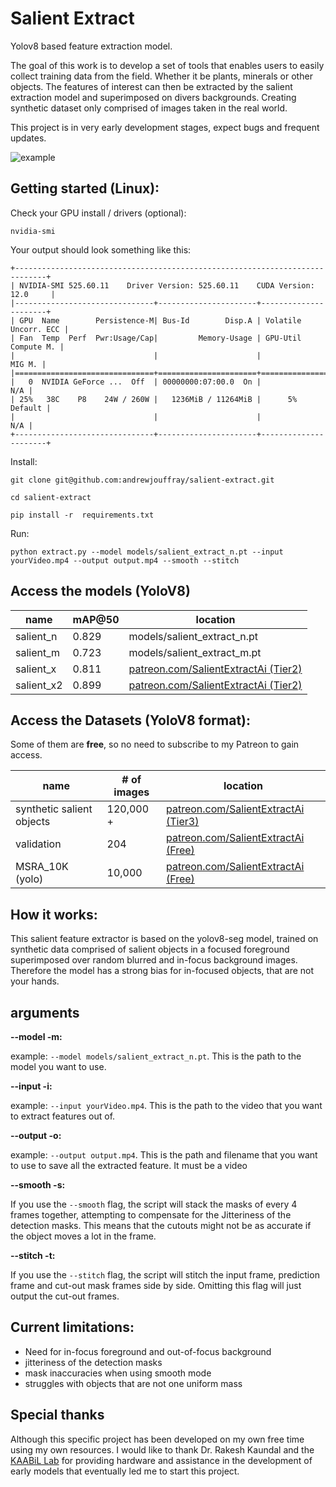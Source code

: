 
# Salient Extract

Yolov8 based feature extraction model. 

The goal of this work is to develop a set of tools that enables users to easily collect training data from the field. Whether it be plants, minerals or other objects. The features of interest can then be extracted by the salient extraction model and superimposed on divers backgrounds. Creating synthetic dataset only comprised of images taken in the real world. 

This project is in very early development stages, expect bugs and frequent updates. 


![example](docs/images/field6.gif)

## Getting started (Linux):


Check your GPU install / drivers (optional):

    nvidia-smi

Your output should look something like this:

    +-----------------------------------------------------------------------------+
    | NVIDIA-SMI 525.60.11    Driver Version: 525.60.11    CUDA Version: 12.0     |
    |-------------------------------+----------------------+----------------------+
    | GPU  Name        Persistence-M| Bus-Id        Disp.A | Volatile Uncorr. ECC |
    | Fan  Temp  Perf  Pwr:Usage/Cap|         Memory-Usage | GPU-Util  Compute M. |
    |                               |                      |               MIG M. |
    |===============================+======================+======================|
    |   0  NVIDIA GeForce ...  Off  | 00000000:07:00.0  On |                  N/A |
    | 25%   38C    P8    24W / 260W |   1236MiB / 11264MiB |      5%      Default |
    |                               |                      |                  N/A |
    +-------------------------------+----------------------+----------------------+


Install:

    git clone git@github.com:andrewjouffray/salient-extract.git

    cd salient-extract

    pip install -r  requirements.txt

Run:

    python extract.py --model models/salient_extract_n.pt --input yourVideo.mp4 --output output.mp4 --smooth --stitch

## Access the models (YoloV8)

name | mAP@50 | location
--- | --- | ---
salient_n | 0.829 | models/salient_extract_n.pt
salient_m | 0.723 | models/salient_extract_m.pt
salient_x | 0.811 | [patreon.com/SalientExtractAi (Tier2)](https://patreon.com/SalientExtractAi)
salient_x2 | 0.899 | [patreon.com/SalientExtractAi (Tier2)](https://patreon.com/SalientExtractAi)

## Access the Datasets (YoloV8 format):

Some of them are __free__, so no need to subscribe to my Patreon to gain access.

name | # of images | location
--- | --- | ---
synthetic salient objects | 120,000 + | [patreon.com/SalientExtractAi (Tier3)](https://patreon.com/SalientExtractAi)
validation | 204 | [patreon.com/SalientExtractAi (Free)](https://patreon.com/SalientExtractAi)
MSRA_10K (yolo) | 10,000 | [patreon.com/SalientExtractAi (Free)](https://patreon.com/SalientExtractAi)


## How it works:

This salient feature extractor is based on the yolov8-seg model, trained on synthetic data comprised of salient objects in a focused foreground superimposed over random blurred and in-focus background images. Therefore the model has a strong bias for in-focused objects, that are not your hands. 

## arguments 

**--model -m:**

example: `--model models/salient_extract_n.pt`. This is the path to the model you want to use.

**--input -i:**

example: `--input yourVideo.mp4`. This is the path to the video that you want to extract features out of.

**--output -o:**

example: `--output output.mp4`. This is the path and filename that you want to use to save all the extracted feature. It must be a video 

**--smooth -s:**

If you use the `--smooth` flag, the script will stack the masks of every 4 frames together, attempting to compensate for the Jitteriness of the detection masks. This means that the cutouts might not be as accurate if the object moves a lot in the frame. 

**--stitch -t:**

If you use the `--stitch` flag, the script will stitch the input frame, prediction frame and cut-out mask frames side by side. Omitting this flag will just output the cut-out frames. 

## Current limitations:

- Need for in-focus foreground and out-of-focus background
- jitteriness of the detection masks
- mask inaccuracies when using smooth mode
- struggles with objects that are not one uniform mass


## Special thanks

Although this specific project has been developed on my own free time using my own resources. I would like to thank Dr. Rakesh Kaundal and the [KAABiL Lab](http://bioinfo.usu.edu/) for providing hardware and assistance in the development of early models that eventually led me to start this project. 
